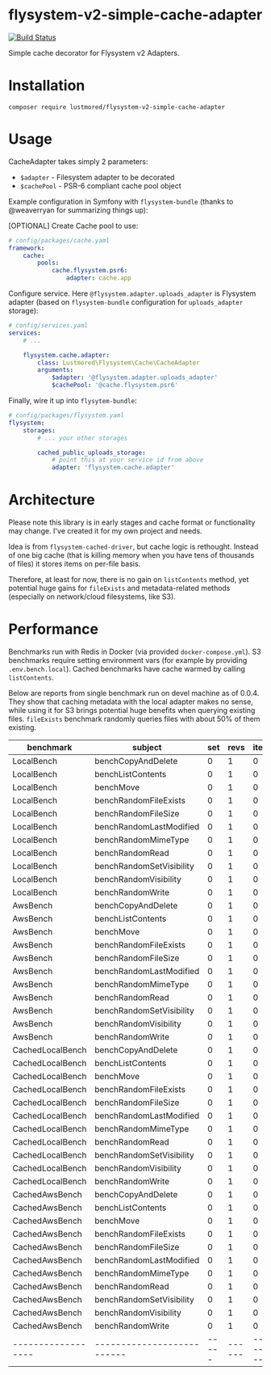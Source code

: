 # flysystem-v2-simple-cache-adapter

[![Build Status](https://travis-ci.com/Lustmored/flysystem-v2-simple-cache-adapter.svg?branch=main)](https://travis-ci.com/Lustmored/flysystem-v2-simple-cache-adapter)

Simple cache decorator for Flysystem v2 Adapters.

# Installation

`composer require lustmored/flysystem-v2-simple-cache-adapter`

# Usage

CacheAdapter takes simply 2 parameters:

* `$adapter` - Filesystem adapter to be decorated
* `$cachePool` - PSR-6 compliant cache pool object

Example configuration in Symfony with `flysystem-bundle` (thanks to @weaverryan for summarizing things up):

[OPTIONAL] Create Cache pool to use:
```yaml
# config/packages/cache.yaml
framework:
    cache:
        pools:
            cache.flysystem.psr6:
                adapter: cache.app
```

Configure service. Here `@flysystem.adapter.uploads_adapter` is Flysystem adapter (based on `flysystem-bundle` configuration for `uploads_adapter` storage):
```yaml
# config/services.yaml
services:
    # ...

    flysystem.cache.adapter:
        class: Lustmored\Flysystem\Cache\CacheAdapter
        arguments:
            $adapter: '@flysystem.adapter.uploads_adapter'
            $cachePool: '@cache.flysystem.psr6'
```

Finally, wire it up into `flysytem-bundle`:
```yaml
# config/packages/flysystem.yaml
flysystem:
    storages:
        # ... your other storages

        cached_public_uploads_storage:
            # point this at your service id from above
            adapter: 'flysystem.cache.adapter'
```

# Architecture

Please note this library is in early stages and cache format or functionality may change. I've created it for my own project and needs.

Idea is from `flysystem-cached-driver`, but cache logic is rethought. Instead of one big cache (that is killing memory when you have tens of thousands of files) it stores items on per-file basis.

Therefore, at least for now, there is no gain on `listContents` method, yet potential huge gains for `fileExists` and metadata-related methods (especially on network/cloud filesystems, like S3).

# Performance

Benchmarks run with Redis in Docker (via provided `docker-compose.yml`). S3 benchmarks require setting environment vars (for example by providing `.env.bench.local`). Cached benchmarks have cache warmed by calling `listContents`.

Below are reports from single benchmark run on devel machine as of 0.0.4. They show that caching metadata with the local adapter makes no sense, while using it for S3 brings potential huge benefits when querying existing files. `fileExists` benchmark randomly queries files with about 50% of them existing.

| benchmark        | subject                  | set | revs | iter | mem_peak    | time_rev         | comp_z_value | comp_deviation |
|------------------|--------------------------|-----|------|------|-------------|------------------|--------------|----------------|
| LocalBench       | benchCopyAndDelete       | 0   | 1    | 0    | 2,695,904b  | 9,757.000μs      | 0.00σ        | 0.00%          |
| LocalBench       | benchListContents        | 0   | 1    | 0    | 2,695,904b  | 1,925.000μs      | 0.00σ        | 0.00%          |
| LocalBench       | benchMove                | 0   | 1    | 0    | 2,695,896b  | 13,083.000μs     | 0.00σ        | 0.00%          |
| LocalBench       | benchRandomFileExists    | 0   | 1    | 0    | 2,695,904b  | 1,893.000μs      | 0.00σ        | 0.00%          |
| LocalBench       | benchRandomFileSize      | 0   | 1    | 0    | 2,695,904b  | 2,216.000μs      | 0.00σ        | 0.00%          |
| LocalBench       | benchRandomLastModified  | 0   | 1    | 0    | 2,695,904b  | 3,689.000μs      | 0.00σ        | 0.00%          |
| LocalBench       | benchRandomMimeType      | 0   | 1    | 0    | 3,609,408b  | 28,681.000μs     | 0.00σ        | 0.00%          |
| LocalBench       | benchRandomRead          | 0   | 1    | 0    | 2,695,896b  | 3,490.000μs      | 0.00σ        | 0.00%          |
| LocalBench       | benchRandomSetVisibility | 0   | 1    | 0    | 2,695,912b  | 2,958.000μs      | 0.00σ        | 0.00%          |
| LocalBench       | benchRandomVisibility    | 0   | 1    | 0    | 2,695,904b  | 2,866.000μs      | 0.00σ        | 0.00%          |
| LocalBench       | benchRandomWrite         | 0   | 1    | 0    | 2,695,904b  | 11,619.000μs     | 0.00σ        | 0.00%          |
| AwsBench         | benchCopyAndDelete       | 0   | 1    | 0    | 14,163,224b | 25,638,767.000μs | 0.00σ        | 0.00%          |
| AwsBench         | benchListContents        | 0   | 1    | 0    | 10,141,384b | 394,385.000μs    | 0.00σ        | 0.00%          |
| AwsBench         | benchMove                | 0   | 1    | 0    | 17,951,440b | 54,856,950.000μs | 0.00σ        | 0.00%          |
| AwsBench         | benchRandomFileExists    | 0   | 1    | 0    | 11,294,928b | 12,921,070.000μs | 0.00σ        | 0.00%          |
| AwsBench         | benchRandomFileSize      | 0   | 1    | 0    | 11,153,896b | 5,655,586.000μs  | 0.00σ        | 0.00%          |
| AwsBench         | benchRandomLastModified  | 0   | 1    | 0    | 11,153,896b | 5,901,532.000μs  | 0.00σ        | 0.00%          |
| AwsBench         | benchRandomMimeType      | 0   | 1    | 0    | 11,153,896b | 6,200,496.000μs  | 0.00σ        | 0.00%          |
| AwsBench         | benchRandomRead          | 0   | 1    | 0    | 11,098,640b | 5,975,538.000μs  | 0.00σ        | 0.00%          |
| AwsBench         | benchRandomSetVisibility | 0   | 1    | 0    | 11,279,472b | 4,980,556.000μs  | 0.00σ        | 0.00%          |
| AwsBench         | benchRandomVisibility    | 0   | 1    | 0    | 11,086,464b | 7,118,953.000μs  | 0.00σ        | 0.00%          |
| AwsBench         | benchRandomWrite         | 0   | 1    | 0    | 11,223,672b | 6,863,634.000μs  | 0.00σ        | 0.00%          |
| CachedLocalBench | benchCopyAndDelete       | 0   | 1    | 0    | 3,114,992b  | 66,819.000μs     | 0.00σ        | 0.00%          |
| CachedLocalBench | benchListContents        | 0   | 1    | 0    | 3,114,944b  | 29,511.000μs     | 0.00σ        | 0.00%          |
| CachedLocalBench | benchMove                | 0   | 1    | 0    | 3,114,984b  | 120,609.000μs    | 0.00σ        | 0.00%          |
| CachedLocalBench | benchRandomFileExists    | 0   | 1    | 0    | 3,114,992b  | 17,195.000μs     | 0.00σ        | 0.00%          |
| CachedLocalBench | benchRandomFileSize      | 0   | 1    | 0    | 3,114,992b  | 22,410.000μs     | 0.00σ        | 0.00%          |
| CachedLocalBench | benchRandomLastModified  | 0   | 1    | 0    | 3,114,992b  | 13,735.000μs     | 0.00σ        | 0.00%          |
| CachedLocalBench | benchRandomMimeType      | 0   | 1    | 0    | 4,079,264b  | 74,065.000μs     | 0.00σ        | 0.00%          |
| CachedLocalBench | benchRandomRead          | 0   | 1    | 0    | 3,114,984b  | 16,104.000μs     | 0.00σ        | 0.00%          |
| CachedLocalBench | benchRandomSetVisibility | 0   | 1    | 0    | 3,115,000b  | 36,545.000μs     | 0.00σ        | 0.00%          |
| CachedLocalBench | benchRandomVisibility    | 0   | 1    | 0    | 3,114,992b  | 19,188.000μs     | 0.00σ        | 0.00%          |
| CachedLocalBench | benchRandomWrite         | 0   | 1    | 0    | 3,114,992b  | 30,787.000μs     | 0.00σ        | 0.00%          |
| CachedAwsBench   | benchCopyAndDelete       | 0   | 1    | 0    | 14,701,496b | 25,902,601.000μs | 0.00σ        | 0.00%          |
| CachedAwsBench   | benchListContents        | 0   | 1    | 0    | 10,741,088b | 145,838.000μs    | 0.00σ        | 0.00%          |
| CachedAwsBench   | benchMove                | 0   | 1    | 0    | 18,489,776b | 53,389,348.000μs | 0.00σ        | 0.00%          |
| CachedAwsBench   | benchRandomFileExists    | 0   | 1    | 0    | 11,360,328b | 9,891,007.000μs  | 0.00σ        | 0.00%          |
| CachedAwsBench   | benchRandomFileSize      | 0   | 1    | 0    | 10,494,808b | 17,082.000μs     | 0.00σ        | 0.00%          |
| CachedAwsBench   | benchRandomLastModified  | 0   | 1    | 0    | 10,494,808b | 16,780.000μs     | 0.00σ        | 0.00%          |
| CachedAwsBench   | benchRandomMimeType      | 0   | 1    | 0    | 11,362,408b | 4,023,242.000μs  | 0.00σ        | 0.00%          |
| CachedAwsBench   | benchRandomRead          | 0   | 1    | 0    | 11,655,608b | 6,180,574.000μs  | 0.00σ        | 0.00%          |
| CachedAwsBench   | benchRandomSetVisibility | 0   | 1    | 0    | 11,930,632b | 5,753,747.000μs  | 0.00σ        | 0.00%          |
| CachedAwsBench   | benchRandomVisibility    | 0   | 1    | 0    | 11,319,584b | 3,708,345.000μs  | 0.00σ        | 0.00%          |
| CachedAwsBench   | benchRandomWrite         | 0   | 1    | 0    | 11,791,352b | 6,785,903.000μs  | 0.00σ        | 0.00%          |
|------------------|--------------------------|-----|------|------|-------------|------------------|--------------|----------------|
